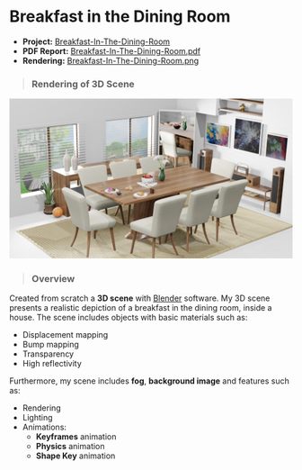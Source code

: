 # Breakfast in the Dining Room

- **Project:** [Breakfast-In-The-Dining-Room]() 
- **PDF Report:** [Breakfast-In-The-Dining-Room.pdf](https://github.com/alexoiik/3D-Graphics/blob/master/Breakfast-In-The-Dining-Room.pdf) 
- **Rendering:** [Breakfast-In-The-Dining-Room.png](https://github.com/alexoiik/3D-Graphics/blob/master/Breakfast-In-The-Dining-Room.png) 

> ### Rendering of 3D Scene

<img src="Breakfast-In-The-Dining-Room.png" width="800">

> ### Overview

Created from scratch a **3D scene** with [Blender](https://www.blender.org) software. My 3D scene presents a realistic depiction of a breakfast in the dining room, inside a house. The scene includes objects with basic materials such as:

- Displacement mapping
- Bump mapping
- Transparency
- High reflectivity

Furthermore, my scene includes **fog**, **background image** and features such as:

- Rendering
- Lighting
- Animations:
  - **Keyframes** animation
  - **Physics** animation
  - **Shape Key** animation
